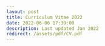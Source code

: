 ```yaml
---
layout: post
title: Curriculum Vitae 2022
date: 2022-06-06 17:39:00
description: Last updated Jan 2022
redirect: /assets/pdf/CV.pdf
---
```

